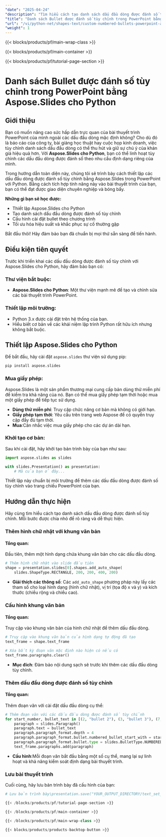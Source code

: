 ```yaml
---
"date": "2025-04-24"
"description": "Tìm hiểu cách tạo danh sách dấu đầu dòng được đánh số tùy chỉnh trong PowerPoint với Aspose.Slides for Python. Nâng cao bài thuyết trình của bạn với định dạng độc đáo."
"title": "Danh sách Bullet được đánh số tùy chỉnh trong PowerPoint bằng Aspose.Slides cho Python"
"url": "/vi/python-net/shapes-text/custom-numbered-bullets-powerpoint-aspose-slides-python/"
"weight": 1
---
```


{{< blocks/products/pf/main-wrap-class >}}

{{< blocks/products/pf/main-container >}}

{{< blocks/products/pf/tutorial-page-section >}}
# Danh sách Bullet được đánh số tùy chỉnh trong PowerPoint bằng Aspose.Slides cho Python

## Giới thiệu
Bạn có muốn nâng cao sức hấp dẫn trực quan của bài thuyết trình PowerPoint của mình ngoài các dấu đầu dòng mặc định không? Cho dù đó là báo cáo của công ty, bài giảng học thuật hay cuộc họp kinh doanh, việc tùy chỉnh danh sách dấu đầu dòng có thể thu hút và giữ sự chú ý của khán giả hiệu quả hơn. Với **Aspose.Slides cho Python**, bạn có thể linh hoạt tùy chỉnh các dấu đầu dòng được đánh số theo nhu cầu định dạng riêng của mình.

Trong hướng dẫn toàn diện này, chúng tôi sẽ trình bày cách thiết lập các dấu đầu dòng được đánh số tùy chỉnh bằng Aspose.Slides trong PowerPoint với Python. Bằng cách tích hợp tính năng này vào bài thuyết trình của bạn, bạn có thể đạt được giao diện chuyên nghiệp và bóng bẩy.

**Những gì bạn sẽ học được:**
- Thiết lập Aspose.Slides cho Python
- Tạo danh sách dấu đầu dòng được đánh số tùy chỉnh
- Cấu hình cài đặt bullet theo chương trình
- Tối ưu hóa hiệu suất và khắc phục sự cố thường gặp

Bắt đầu thôi! Hãy đảm bảo bạn đã chuẩn bị mọi thứ sẵn sàng để tiến hành.

## Điều kiện tiên quyết
Trước khi triển khai các dấu đầu dòng được đánh số tùy chỉnh với Aspose.Slides cho Python, hãy đảm bảo bạn có:

### Thư viện bắt buộc:
- **Aspose.Slides cho Python**: Một thư viện mạnh mẽ để tạo và chỉnh sửa các bài thuyết trình PowerPoint.

### Thiết lập môi trường:
- Python 3.x được cài đặt trên hệ thống của bạn.
- Hiểu biết cơ bản về các khái niệm lập trình Python rất hữu ích nhưng không bắt buộc.

## Thiết lập Aspose.Slides cho Python
Để bắt đầu, hãy cài đặt `aspose.slides` thư viện sử dụng pip:

```bash
pip install aspose.slides
```

### Mua giấy phép:
Aspose.Slides là một sản phẩm thương mại cung cấp bản dùng thử miễn phí để kiểm tra khả năng của nó. Bạn có thể mua giấy phép tạm thời hoặc mua một giấy phép để tiếp tục sử dụng.

- **Dùng thử miễn phí**: Truy cập chức năng cơ bản mà không có giới hạn.
- **Giấy phép tạm thời**: Yêu cầu trên trang web Aspose để có quyền truy cập đầy đủ tạm thời.
- **Mua**:Cân nhắc việc mua giấy phép cho các dự án dài hạn.

### Khởi tạo cơ bản:
Sau khi cài đặt, hãy khởi tạo bản trình bày của bạn như sau:

```python
import aspose.slides as slides

with slides.Presentation() as presentation:
    # Mã của bạn ở đây...
```

Thiết lập này chuẩn bị môi trường để thêm các dấu đầu dòng được đánh số tùy chỉnh vào trang chiếu PowerPoint của bạn.

## Hướng dẫn thực hiện
Hãy cùng tìm hiểu cách tạo danh sách dấu đầu dòng được đánh số tùy chỉnh. Mỗi bước được chia nhỏ để rõ ràng và dễ thực hiện.

### Thêm hình chữ nhật với khung văn bản
#### Tổng quan:
Đầu tiên, thêm một hình dạng chứa khung văn bản cho các dấu đầu dòng.

```python
# Thêm hình chữ nhật vào slide đầu tiên
shape = presentation.slides[0].shapes.add_auto_shape(
    slides.ShapeType.RECTANGLE, 200, 200, 400, 200)
```
- **Giải thích các thông số**: Các `add_auto_shape` phương pháp này lấy các tham số cho loại hình dạng (hình chữ nhật), vị trí (tọa độ x và y) và kích thước (chiều rộng và chiều cao).

### Cấu hình khung văn bản
#### Tổng quan:
Truy cập vào khung văn bản của hình chữ nhật để thêm dấu đầu dòng.

```python
# Truy cập vào khung văn bản của hình dạng tự động đã tạo
text_frame = shape.text_frame

# Xóa bất kỳ đoạn văn mặc định nào hiện có nếu có
text_frame.paragraphs.clear()
```
- **Mục đích**: Đảm bảo nội dung sạch sẽ trước khi thêm các dấu đầu dòng tùy chỉnh.

### Thêm dấu đầu dòng được đánh số tùy chỉnh
#### Tổng quan:
Thêm đoạn văn với cài đặt dấu đầu dòng cụ thể:

```python
# Thêm đoạn văn với các dấu đầu dòng được đánh số tùy chỉnh
for start_number, bullet_text in [(2, "bullet 2"), (3, "bullet 3"), (7, "bullet 7")]:
    paragraph = slides.Paragraph()
    paragraph.text = bullet_text
    paragraph.paragraph_format.depth = 4
    paragraph.paragraph_format.bullet.numbered_bullet_start_with = start_number
    paragraph.paragraph_format.bullet.type = slides.BulletType.NUMBERED
    text_frame.paragraphs.add(paragraph)
```
- **Cấu hình**:Mỗi đoạn văn bắt đầu bằng một số cụ thể, mang lại sự linh hoạt và khả năng kiểm soát định dạng bài thuyết trình.

### Lưu bài thuyết trình
Cuối cùng, hãy lưu bản trình bày đã cấu hình của bạn:

```python
# Lưu bản trình bày\presentation.save("YOUR_OUTPUT_DIRECTORY/text_set_custom_bullets_number_out.pptx\

{{< /blocks/products/pf/tutorial-page-section >}}

{{< /blocks/products/pf/main-container >}}

{{< /blocks/products/pf/main-wrap-class >}}

{{< blocks/products/products-backtop-button >}}